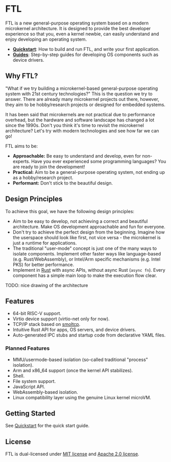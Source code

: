# FTL

FTL is a new general-purpose operating system based on a modern microkernel architecture. It is designed to provide the best developer experience so that you, even a kernel newbie, can easily understand and enjoy developing an operating system.

- **[Quickstart](docs/quickstart.md)**: How to build and run FTL, and write your first application.
- **[Guides](docs/guides)**: Step-by-step guides for developing OS components such as device drivers.

## Why FTL?

"What if we try building a microkernel-based general-purpose operating system with 21st century technologies?" This is the question we try to answer. There are already many microkernel projects out there, however, they aim to be hobby/research projects or designed for embedded systems.

It has been said that microkernels are not practical due to performance overhead, but the hardware and software landscape has changed a lot since the 1990s. Don't you think it's time to revisit the microkernel architecture? Let's try with modern technologies and see how far we can go!

FTL aims to be:

- **Approachable:** Be easy to understand and develop, even for non-experts. Have you ever experienced some programming languages? You are ready to join the development!
- **Practical:** Aim to be a general-purpose operating system, not ending up as a hobby/research project.
- **Performant:** Don't stick to the beautiful design.

## Design Principles

To achieve this goal, we have the following design principles:

- Aim to be easy to develop, not achieving a correct and beautiful architecture. Make OS development approachable and fun for everyone.
- Don't try to achieve the perfect design from the beginning. Imagine how the userspace should look like first, not vice versa - the microkernel is just a runtime for applications.
- The traditional "user-mode" concept is just one of the many ways to isolate components. Implement other faster ways like language-based (e.g. Rust/WebAssembly), or Intel/Arm specific mechanisms (e.g. Intel PKS) for better performance.
- Implement in [Rust](https://www.rust-lang.org/) with async APIs, without async Rust (`async fn`). Every component has a simple main loop to make the execution flow clear.

TODO: nice drawing of the architecture

## Features

- 64-bit RISC-V support.
- Virtio device support (virtio-net only for now).
- TCP/IP stack based on [smoltcp](https://github.com/smoltcp-rs/smoltcp).
- Intuitive Rust API for apps, OS servers, and device drivers.
- Auto-generated IPC stubs and startup code from declarative YAML files.

### Planned Features


- MMU/usermode-based isolation (so-called traditional "process" isolation).
- Arm and x86_64 support (once the kernel API stabilizes).
- Shell.
- File system support.
- JavaScript API.
- WebAssembly-based isolation.
- Linux compatibility layer using the genuine Linux kernel microVM.

## Getting Started

See [Quickstart](docs/quickstart.md) for the quick start guide.

## License

FTL is dual-licensed under [MIT license](https://opensource.org/license/mit) and [Apache 2.0 license](https://opensource.org/license/apache-2-0).
